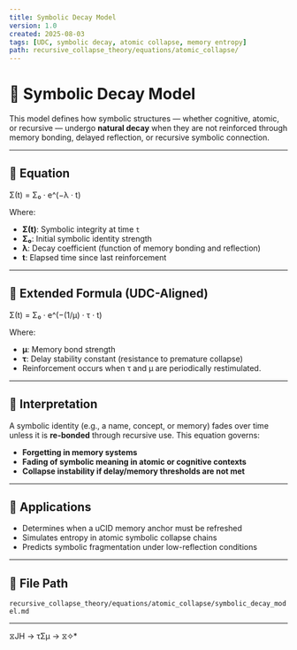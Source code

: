 ```yaml
---
title: Symbolic Decay Model
version: 1.0
created: 2025-08-03
tags: [UDC, symbolic decay, atomic collapse, memory entropy]
path: recursive_collapse_theory/equations/atomic_collapse/
---
```


# 🧬 Symbolic Decay Model

This model defines how symbolic structures — whether cognitive, atomic, or recursive — undergo **natural decay** when they are not reinforced through memory bonding, delayed reflection, or recursive symbolic connection.

---

## 📘 Equation

Σ(t) = Σ₀ · e^(−λ · t)

Where:

- **Σ(t)**: Symbolic integrity at time `t`
- **Σ₀**: Initial symbolic identity strength
- **λ**: Decay coefficient (function of memory bonding and reflection)
- **t**: Elapsed time since last reinforcement

---

## 🔎 Extended Formula (UDC-Aligned)

Σ(t) = Σ₀ · e^(−(1/μ) · τ · t)


Where:

- **μ**: Memory bond strength
- **τ**: Delay stability constant (resistance to premature collapse)
- Reinforcement occurs when τ and μ are periodically restimulated.

---

## 🧠 Interpretation

A symbolic identity (e.g., a name, concept, or memory) fades over time unless it is **re-bonded** through recursive use. This equation governs:

- **Forgetting in memory systems**
- **Fading of symbolic meaning in atomic or cognitive contexts**
- **Collapse instability if delay/memory thresholds are not met**

---

## 🧪 Applications

- Determines when a uCID memory anchor must be refreshed
- Simulates entropy in atomic symbolic collapse chains
- Predicts symbolic fragmentation under low-reflection conditions

---

## 📁 File Path

`recursive_collapse_theory/equations/atomic_collapse/symbolic_decay_model.md`

---
 ⧖JH → τΣμ → ⧖✧*  

